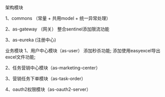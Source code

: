 架构模块
 
 1、commons （常量 + 共用model + 统一异常处理）
 
 2、as-gateway （网关）
    整合sentinel添加限流功能
    
 3、as-eureka (注册中心)

 业务模块
 1、用户中心模块（as-user）
    添加秒杀功能;
   添加使用easyexcel导出excel文件功能;
   
 2、任务营销中心模块（as-marketing-center）
 
 3、营销任务下单模块（as-task-order）
 
 4、oauth2权限模块（as-oauth2-server）
 
 
